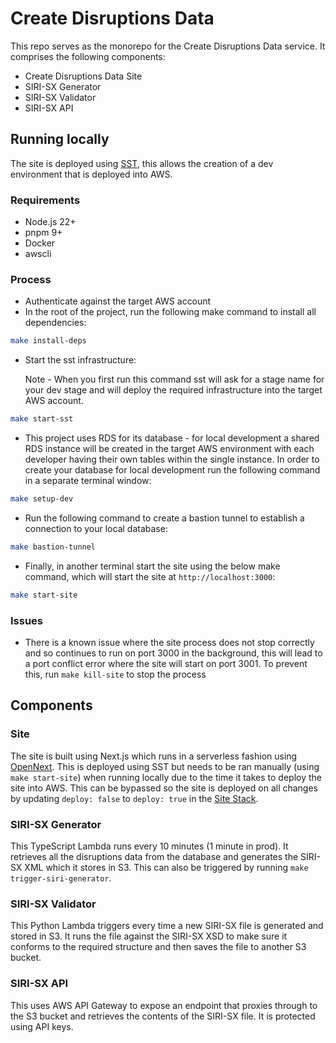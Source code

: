 # Create Disruptions Data

This repo serves as the monorepo for the Create Disruptions Data service. It comprises the following components:

-   Create Disruptions Data Site
-   SIRI-SX Generator
-   SIRI-SX Validator
-   SIRI-SX API

## Running locally

The site is deployed using [SST](https://sst.dev/), this allows the creation of a dev environment that is deployed into AWS.

### Requirements

- Node.js 22+
- pnpm 9+
- Docker
- awscli

### Process

-   Authenticate against the target AWS account
-   In the root of the project, run the following make command to install all dependencies:
```bash
make install-deps
```

-   Start the sst infrastructure:

    Note - When you first run this command sst will ask for a stage name for your dev stage and will deploy the required infrastructure into the target AWS account.
```bash
make start-sst
```

- This project uses RDS for its database - for local development a shared RDS instance will be created in the target AWS environment with each developer having their own tables within the single instance. In order to create your database for local development run the following command in a separate terminal window:
```bash
make setup-dev
```

-  Run the following command to create a bastion tunnel to establish a connection to your local database:
```bash
make bastion-tunnel
```

-   Finally, in another terminal start the site using the below make command, which will start the site at `http://localhost:3000`:
```bash
make start-site
```

### Issues

-   There is a known issue where the site process does not stop correctly and so continues to run on port 3000 in the background, this will lead to a port conflict error where the site will start on port 3001. To prevent this, run `make kill-site` to stop the process

## Components

### Site

The site is built using Next.js which runs in a serverless fashion using [OpenNext](https://github.com/sst/open-next). This is deployed using SST but needs to be ran manually (using `make start-site`) when running locally due to the time it takes to deploy the site into AWS. This can be bypassed so the site is deployed on all changes by updating `deploy: false` to `deploy: true` in the [Site Stack](./stacks/SiteStack.ts).

### SIRI-SX Generator

This TypeScript Lambda runs every 10 minutes (1 minute in prod). It retrieves all the disruptions data from the database and generates the SIRI-SX XML which it stores in S3. This can also be triggered by running `make trigger-siri-generator`.

### SIRI-SX Validator

This Python Lambda triggers every time a new SIRI-SX file is generated and stored in S3. It runs the file against the SIRI-SX XSD to make sure it conforms to the required structure and then saves the file to another S3 bucket.

### SIRI-SX API

This uses AWS API Gateway to expose an endpoint that proxies through to the S3 bucket and retrieves the contents of the SIRI-SX file. It is protected using API keys.
